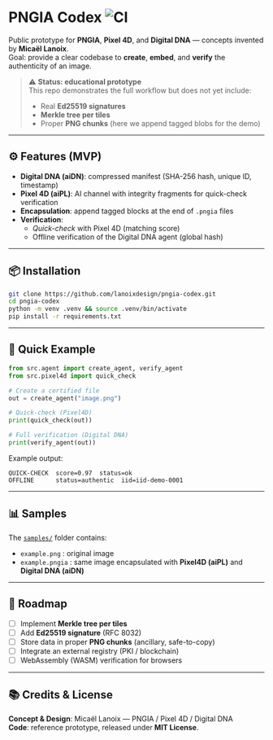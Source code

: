 # PNGIA Codex ![CI](https://github.com/lanoixdesign/pngia-codex/actions/workflows/tests.yml/badge.svg)

Public prototype for **PNGIA**, **Pixel 4D**, and **Digital DNA** — concepts invented by **Micaël Lanoix**.  
Goal: provide a clear codebase to **create**, **embed**, and **verify** the authenticity of an image.

> ⚠️ **Status: educational prototype**  
> This repo demonstrates the full workflow but does not yet include:  
> - Real **Ed25519 signatures**  
> - **Merkle tree per tiles**  
> - Proper **PNG chunks** (here we append tagged blobs for the demo)  

---

## ⚙️ Features (MVP)

- **Digital DNA (aiDN)**: compressed manifest (SHA-256 hash, unique ID, timestamp)  
- **Pixel 4D (aiPL)**: AI channel with integrity fragments for quick-check verification  
- **Encapsulation**: append tagged blocks at the end of `.pngia` files  
- **Verification**:  
  - *Quick-check* with Pixel 4D (matching score)  
  - Offline verification of the Digital DNA agent (global hash)  

---

## 📦 Installation

```bash
git clone https://github.com/lanoixdesign/pngia-codex.git
cd pngia-codex
python -m venv .venv && source .venv/bin/activate
pip install -r requirements.txt
```

---

## 🚀 Quick Example

```python
from src.agent import create_agent, verify_agent
from src.pixel4d import quick_check

# Create a certified file
out = create_agent("image.png")

# Quick-check (Pixel4D)
print(quick_check(out))

# Full verification (Digital DNA)
print(verify_agent(out))
```

Example output:

```
QUICK-CHECK  score=0.97  status=ok
OFFLINE      status=authentic  iid=iid-demo-0001
```

---

## 📊 Samples

The [`samples/`](samples/) folder contains:
- `example.png` : original image  
- `example.pngia` : same image encapsulated with **Pixel4D (aiPL)** and **Digital DNA (aiDN)**

---

## 🧱 Roadmap

- [ ] Implement **Merkle tree per tiles**  
- [ ] Add **Ed25519 signature** (RFC 8032)  
- [ ] Store data in proper **PNG chunks** (ancillary, safe-to-copy)  
- [ ] Integrate an external registry (PKI / blockchain)  
- [ ] WebAssembly (WASM) verification for browsers  

---

## 📚 Credits & License

**Concept & Design**: Micaël Lanoix — PNGIA / Pixel 4D / Digital DNA  
**Code**: reference prototype, released under **MIT License**.
